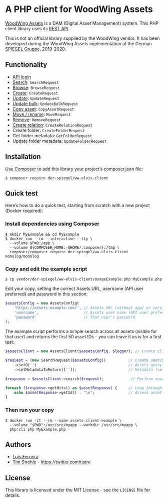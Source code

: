 # A PHP client for WoodWing Assets

[WoodWing Assets](https://www.woodwing.com/en/digital-asset-management-system) is a DAM (Digital Asset Management) system.
This PHP client library uses its [REST API](https://helpcenter.woodwing.com/hc/en-us/sections/360008455892-APIs-REST).

This is not an official library supplied by the WoodWing vendor. 
It has been developed during the WoodWing Assets implementation at the German [SPIEGEL Gruppe](https://www.spiegelgruppe.de), 2019-2020.

## Functionality

* [API login](https://helpcenter.woodwing.com/hc/en-us/articles/360041851192-Assets-Server-REST-API-API-login)
* [Search](https://helpcenter.woodwing.com/hc/en-us/articles/360041851432-Assets-Server-REST-API-search): `SearchRequest`
* [Browse](https://helpcenter.woodwing.com/hc/en-us/articles/360042268711-Assets-Server-REST-API-browse): `BrowseRequest`
* [Create](https://helpcenter.woodwing.com/hc/en-us/articles/360042268771-Assets-Server-REST-API-create): `CreateRequest`
* [Update](https://helpcenter.woodwing.com/hc/en-us/articles/360042268971-Assets-Server-REST-API-update-check-in): `UpdateRequest`
* [Update bulk](https://helpcenter.woodwing.com/hc/en-us/articles/360042268991-Assets-Server-REST-API-updatebulk): `UpdateBulkRequest`
* [Copy asset](https://helpcenter.woodwing.com/hc/en-us/articles/360042268731-Assets-Server-REST-API-copy): `CopyAssetRequest`
* [Move / rename](https://helpcenter.woodwing.com/hc/en-us/articles/360042268891-Assets-Server-REST-API-move-rename): `MoveRequest`
* [Remove](https://helpcenter.woodwing.com/hc/en-us/articles/360041851352-Assets-Server-REST-API-remove): `RemoveRequest`
* [Create relation](https://helpcenter.woodwing.com/hc/en-us/articles/360042268751-Assets-Server-REST-API-create-relation): `CreateRelationRequest`  
* Create folder: `CreateFolderRequest`
* Get folder metadata: `GetFolderRequest`
* Update folder metadata: `UpdateFolderRequest`

## Installation

Use [Composer](https://getcomposer.org/) to add this library your project’s composer.json file:

```
$ composer require der-spiegel/ww-elvis-client
```

## Quick test 

Here’s how to do a quick test, starting from scratch with a new project (Docker required):

### Install dependencies using Composer

```
$ mkdir MyExample && cd MyExample
$ docker run --rm --interactive --tty \
  --volume $PWD:/app \
  --volume ${COMPOSER_HOME:-$HOME/.composer}:/tmp \
  composer/composer require der-spiegel/ww-elvis-client monolog/monolog
```

### Copy and edit the example script

`$ cp vendor/der-spiegel/ww-elvis-client/UsageExample.php MyExample.php`

Edit your copy, setting the correct Assets URL, username (API user preferred) and password in this section:

```php
$assetsConfig = new AssetsConfig(
    'https://assets.example.com/', // Assets URL (without app/ or services/ postfix)
    'username',                    // Assets user name (API user preferred)
    'password'                     // That user's password
);
```

The example script performs a simple search across all assets (visible for that user)
and returns the first 50 asset IDs – you can leave it as is for a first test:

```php
$assetsClient = new AssetsClient($assetsConfig, $logger); // Create client

$request = (new SearchRequest($assetsConfig))          // Create search request
    ->setQ('')                                         // Assets query
    ->setMetadataToReturn(['']);                       // Metadata fields to return

$response = $assetsClient->search($request);            // Perform search

foreach ($response->getHits() as $assetResponse) {     // Loop through results
    echo $assetResponse->getId() . "\n";               // Access asset metadata
}
```

### Then run your copy

```
$ docker run -it --rm --name assets-client-example \
  --volume "$PWD":/usr/src/myapp --workdir /usr/src/myapp \
  php:cli php MyExample.php
```

## Authors

* [Luís Ferreira](https://github.com/lcpaf) 
* [Tim Strehle](https://github.com/tistre) - https://twitter.com/tistre

## License

This library is licensed under the MIT License - see the `LICENSE` file for details.

